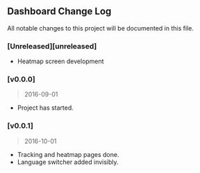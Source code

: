 ## Dashboard Change Log

All notable changes to this project will be documented in this file.

### [Unreleased][unreleased]

- Heatmap screen development

### [v0.0.0]
> 2016-09-01

- Project has started.

### [v0.0.1]
> 2016-10-01

- Tracking and heatmap pages done.
- Language switcher added invisibly.
